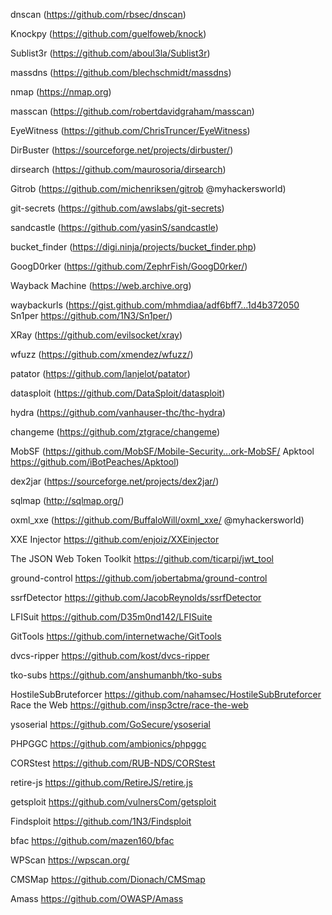 
dnscan (https://github.com/rbsec/dnscan)

Knockpy (https://github.com/guelfoweb/knock)

Sublist3r (https://github.com/aboul3la/Sublist3r)

massdns (https://github.com/blechschmidt/massdns)

nmap (https://nmap.org)

masscan (https://github.com/robertdavidgraham/masscan)

EyeWitness (https://github.com/ChrisTruncer/EyeWitness)

DirBuster (https://sourceforge.net/projects/dirbuster/)

dirsearch (https://github.com/maurosoria/dirsearch)

Gitrob (https://github.com/michenriksen/gitrob @myhackersworld)

git-secrets (https://github.com/awslabs/git-secrets)

sandcastle (https://github.com/yasinS/sandcastle)

bucket_finder (https://digi.ninja/projects/bucket_finder.php)

GoogD0rker (https://github.com/ZephrFish/GoogD0rker/)

Wayback Machine (https://web.archive.org)

waybackurls (https://gist.github.com/mhmdiaa/adf6bff7...1d4b372050 Sn1per https://github.com/1N3/Sn1per/)

XRay (https://github.com/evilsocket/xray)

wfuzz (https://github.com/xmendez/wfuzz/)

patator (https://github.com/lanjelot/patator)

datasploit (https://github.com/DataSploit/datasploit)

hydra (https://github.com/vanhauser-thc/thc-hydra)

changeme (https://github.com/ztgrace/changeme)

MobSF (https://github.com/MobSF/Mobile-Security...ork-MobSF/ Apktool https://github.com/iBotPeaches/Apktool)

dex2jar (https://sourceforge.net/projects/dex2jar/)

sqlmap (http://sqlmap.org/)

oxml_xxe (https://github.com/BuffaloWill/oxml_xxe/ @myhackersworld)

XXE Injector https://github.com/enjoiz/XXEinjector

The JSON Web Token Toolkit https://github.com/ticarpi/jwt_tool

ground-control https://github.com/jobertabma/ground-control

ssrfDetector https://github.com/JacobReynolds/ssrfDetector

LFISuit https://github.com/D35m0nd142/LFISuite

GitTools https://github.com/internetwache/GitTools

dvcs-ripper https://github.com/kost/dvcs-ripper

tko-subs https://github.com/anshumanbh/tko-subs

HostileSubBruteforcer https://github.com/nahamsec/HostileSubBruteforcer Race the Web https://github.com/insp3ctre/race-the-web

ysoserial https://github.com/GoSecure/ysoserial

PHPGGC https://github.com/ambionics/phpggc

CORStest https://github.com/RUB-NDS/CORStest

retire-js https://github.com/RetireJS/retire.js

getsploit https://github.com/vulnersCom/getsploit

Findsploit https://github.com/1N3/Findsploit

bfac https://github.com/mazen160/bfac

WPScan https://wpscan.org/

CMSMap https://github.com/Dionach/CMSmap

Amass https://github.com/OWASP/Amass
